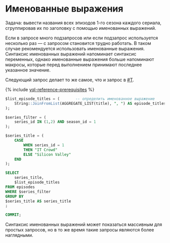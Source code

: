 # Именованные выражения

Задача: вывести названия всех эпизодов 1-го сезона каждого сериала, сгруппировав их по заголовку с помощью именованных выражений.

Если в запросе много подзапросов или если подзапрос используется несколько раз — с запросом становится трудно работать. В таком случае рекомендуется использовать именованные выражения.
Синтаксис именованных выражений напоминает синтаксис переменных, однако именованные выражения больше напоминают макросы, которые перед выполнением принимают последнее указанное значение.

Следующий запрос делает то же самое, что и запрос в
[#T](07_Conditional_values.md).

{% include [yql-reference-prerequisites](../../_includes/yql_tutorial_prerequisites.md) %}

```sql
$list_episode_titles = (       -- определить именованное выражение
    String::JoinFromList(AGGREGATE_LIST(title), ", ") AS episode_titles
);

$series_filter = (
    series_id IN (1,2) AND season_id = 1
);

$series_title = (
    CASE
        WHEN series_id = 1
        THEN "IT Crowd"
        ELSE "Silicon Valley"
    END
);

SELECT
    series_title,
    $list_episode_titles
FROM episodes
WHERE $series_filter
GROUP BY
$series_title AS series_title
;

COMMIT;
```

Синтаксис именованных выражений может показаться массивным для простых запросов, но в то же время такие запросы являются более наглядными.
